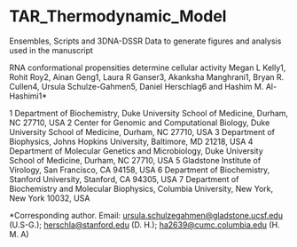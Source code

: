 # TAR_Thermodynamic_Model

Ensembles, Scripts and 3DNA-DSSR Data to generate figures and analysis used in the manuscript

RNA conformational propensities determine cellular activity
Megan L Kelly1, Rohit Roy2, Ainan Geng1, Laura R Ganser3, Akanksha Manghrani1, Bryan R. Cullen4, Ursula Schulze-Gahmen5, Daniel Herschlag6 and Hashim M. Al-Hashimi1*

1 Department of Biochemistry, Duke University School of Medicine, Durham, NC 27710, USA
2 Center for Genomic and Computational Biology, Duke University School of Medicine, Durham, NC 27710, USA
3 Department of Biophysics, Johns Hopkins University, Baltimore, MD 21218, USA
4 Department of Molecular Genetics and Microbiology, Duke University School of Medicine, Durham, NC 27710, USA
5 Gladstone Institute of Virology, San Francisco, CA 94158, USA
6 Department of Biochemistry, Stanford University, Stanford, CA 94305, USA
7 Department of Biochemistry and Molecular Biophysics, Columbia University, New York, New York 10032, USA 

*Corresponding author. Email: ursula.schulzegahmen@gladstone.ucsf.edu (U.S-G.); herschla@stanford.edu (D. H.); ha2639@cumc.columbia.edu (H. M. A)
